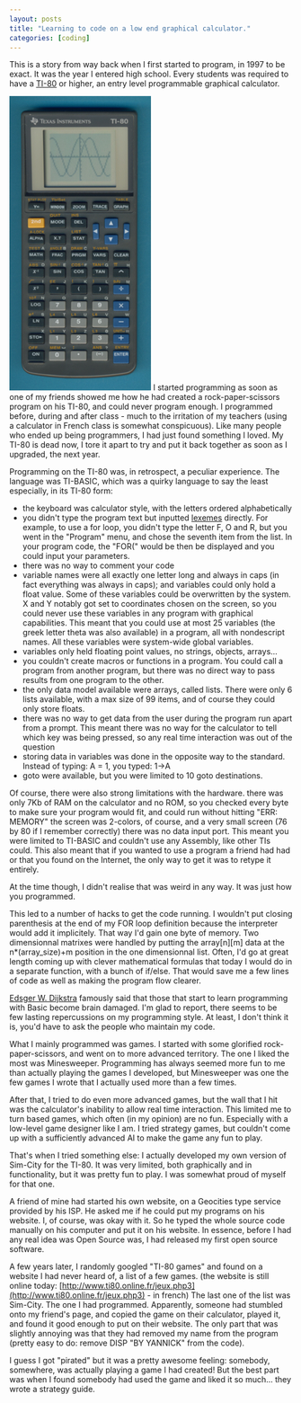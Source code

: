 ```yaml
---
layout: posts
title: "Learning to code on a low end graphical calculator."
categories: [coding]
---
```


This is a story from way back when I first started to program, in 1997 to be exact. It was the year I entered high school. Every students was required to have a [TI-80](http://en.wikipedia.org/wiki/TI-80) or higher, an entry level programmable graphical calculator. 

![TI-80](/assets/TI80.jpg "TI-80") I started programming as soon as one of my friends showed me how he had created a rock-paper-scissors program on his TI-80, and could never program enough. I programmed before, during and after class - much to the irritation of my teachers (using a calculator in French class is somewhat conspicuous). Like many people who ended up being programmers, I had just found something I loved. My TI-80 is dead now, I tore it apart to try and put it back together as soon as I upgraded, the next year.

Programming on the TI-80 was, in retrospect, a peculiar experience. The language was TI-BASIC, which was a quirky language to say the least especially, in its TI-80 form:
- the keyboard was calculator style, with the letters ordered alphabetically
- you didn't type the program text but inputted [lexemes](http://en.wikipedia.org/wiki/Lexical_analysis) directly. For example, to use a for loop, you didn't type the letter F, O and R, but you went in the "Program" menu, and chose the seventh item from the list. In your program code, the "FOR(" would be then be displayed and you could input your parameters.
- there was no way to comment your code
- variable names were all exactly one letter long and always in caps (in fact everything was always in caps); and variables could only hold a float value. Some of these variables could be overwritten by the system. X and Y notably got set to coordinates chosen on the screen, so you could never use these variables in any program with graphical capabilities. This meant that you could use at most 25 variables (the greek letter theta was also available) in a program, all with nondescript names. All these variables were system-wide global variables.
- variables only held floating point values, no strings, objects, arrays...
- you couldn't create macros or functions in a program. You could call a program from another program, but there was no direct way to pass results from one program to the other.
- the only data model available were arrays, called lists. There were only 6 lists available, with a max size of 99 items, and of course they could only store floats.
- there was no way to get data from the user during the program run apart from a prompt. This meant there was no way for the calculator to tell which key was being pressed, so any real time interaction was out of the question
- storing data in variables was done in the opposite way to the standard. Instead of typing: A = 1, you typed: 1->A
- goto were available, but you were limited to 10 goto destinations.

Of course, there were also strong limitations with the hardware.
there was only 7Kb of RAM on the calculator and no ROM, so you checked every byte to make sure your program would fit, and could run without hitting "ERR: MEMORY"
the screen was 2-colors, of course, and a very small screen (76 by 80 if I remember correctly)
there was no data input port. This meant you were limited to TI-BASIC and couldn't use any Assembly, like other TIs could. This also meant that if you wanted to use a program a friend had had or that you found on the Internet, the only way to get it was to retype it entirely.

At the time though, I didn't realise that was weird in any way. It was just how you programmed.

This led to a number of hacks to get the code running. I wouldn't put closing parenthesis at the end of my FOR loop definition because the interpreter would add it implicitely. That way I'd gain one byte of memory. Two dimensionnal matrixes were handled by putting the array\[n\]\[m\] data at the n*(array_size)+m position in the one dimensionnal list. Often, I'd go at great length coming up with clever mathematical formulas that today I would do in a separate function, with a bunch of if/else. That would save me a few lines of code as well as making the program flow clearer.

[Edsger W. Dijkstra](http://en.wikipedia.org/wiki/Edsger_W._Dijkstra) famously said that those that start to learn programming with Basic become brain damaged. I'm glad to report, there seems to be few lasting repercussions on my programming style. At least, I don't think it is, you'd have to ask the people who maintain my code.

What I mainly programmed was games. I started with some glorified rock-paper-scissors, and went on to more advanced territory. The one I liked the most was Minesweeper. Programming has always seemed more fun to me than actually playing the games I developed, but Minesweeper was one the few games I wrote that I actually used more than a few times. 

After that, I tried to do even more advanced games, but the wall that I hit was the calculator's inability to allow real time interaction. This limited me to turn based games, which often (in my opinion) are no fun. Especially with a low-level game designer like I am. I tried strategy games, but couldn't come up with a sufficiently advanced AI to make the game any fun to play.

That's when I tried something else: I actually developed my own version of Sim-City for the TI-80. It was very limited, both graphically and in functionality, but it was pretty fun to play. I was somewhat proud of myself for that one.

A friend of mine had started his own website, on a Geocities type service provided by his ISP. He asked me if he could put my programs on his website. I, of course, was okay with it. So he typed the whole source code manually on his computer and put it on his website. In essence, before I had any real idea was Open Source was, I had released my first open source software.

A few years later, I randomly googled "TI-80 games" and found on a website I had never heard of, a list of a few games. (the website is still online today: [http://www.ti80.online.fr/jeux.php3](http://www.ti80.online.fr/jeux.php3) - in french) The last one of the list was Sim-City. The one I had programmed. Apparently, someone had stumbled onto my friend's page, and copied the game on their calculator, played it, and found it good enough to put on their website. The only part that was slightly annoying was that they had removed my name from the program (pretty easy to do: remove DISP "BY YANNICK" from the code).

I guess I got "pirated" but it was a pretty awesome feeling: somebody, somewhere, was actually playing a game I had created! But the best part was when I found somebody had used the game and liked it so much... they wrote a strategy guide.

